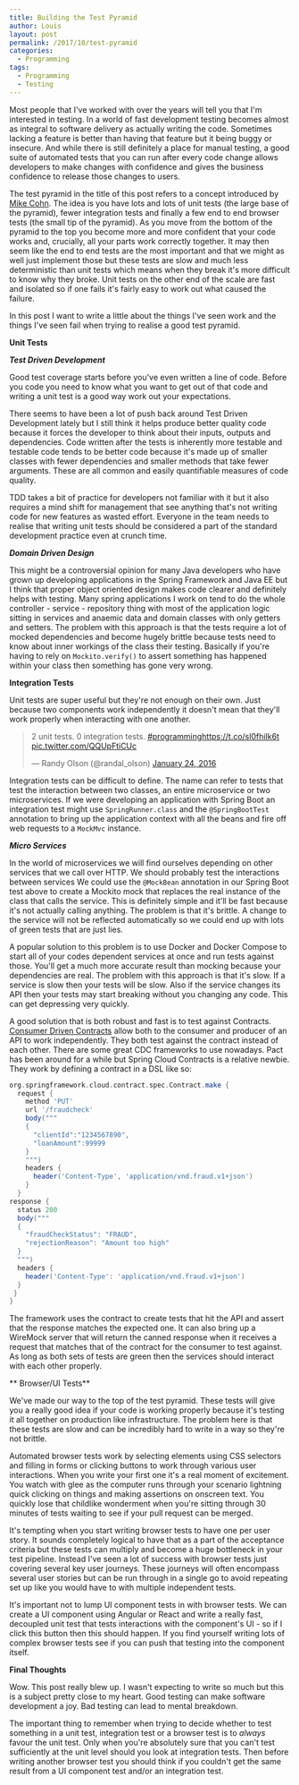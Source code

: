 ```yaml
---
title: Building the Test Pyramid
author: Louis
layout: post
permalink: /2017/10/test-pyramid
categories:
  - Programming
tags:
  - Programming
  - Testing
---
```


Most people that I've worked with over the years will tell you that I'm interested in testing. In a world of fast development testing becomes almost as integral to software delivery as actually writing the code. Sometimes lacking a feature is better than having that feature but it being buggy or insecure. And while there is still definitely a place for manual testing, a good suite of automated tests that you can run after every code change allows developers to make changes with confidence and gives the business confidence to release those changes to users.

The test pyramid in the title of this post refers to a concept introduced by [Mike Cohn](http://www.mountaingoatsoftware.com). The idea is you have lots and lots of unit tests (the large base of the pyramid), fewer integration tests and finally a few end to end browser tests (the small tip of the pyramid). As you move from the bottom of the pyramid to the top you become more and more confident that your code works and, crucially, all your parts work correctly together. It may then seem like the end to end tests are the most important and that we might as well just implement those but these tests are slow and much less deterministic than unit tests which means when they break it's more difficult to know why they broke. Unit tests on the other end of the scale are fast and isolated so if one fails it's fairly easy to work out what caused the failure.

In this post I want to write a little about the things I've seen work and the things I've seen fail when trying to realise a good test pyramid.

**Unit Tests**

**_Test Driven Development_**

Good test coverage starts before you've even written a line of code. Before you code you need to know what you want to get out of that code and writing a unit test is a good way work out your expectations.

There seems to have been a lot of push back around Test Driven Development lately but I still think it helps produce better quality code because it forces the developer to think about their inputs, outputs and dependencies. Code written after the tests is inherently more testable and testable code tends to be better code because it's made up of smaller classes with fewer dependencies and smaller methods that take fewer arguments. These are all common and easily quantifiable measures of code quality.

TDD takes a bit of practice for developers not familiar with it but it also requires a mind shift for management that see anything that's not writing code for new features as wasted effort. Everyone in the team needs to realise that writing unit tests should be considered a part of the standard development practice even at crunch time.

**_Domain Driven Design_**

This might be a controversial opinion for many Java developers who have grown up developing applications in the Spring Framework and Java EE but I think that proper object oriented design makes code clearer and definitely helps with testing. Many spring applications I work on tend to do the whole controller - service - repository thing with most of the application logic sitting in services and anaemic data and domain classes with only getters and setters. The problem with this approach is that the tests require a lot of mocked dependencies and become hugely brittle because tests need to know about inner workings of the class their testing. Basically if you're having to rely on `Mockito.verify()` to assert something has happened within your class then something has gone very wrong.

**Integration Tests**

Unit tests are super useful but they're not enough on their own. Just because two components work independently it doesn't mean that they'll work properly when interacting with one another.

<blockquote class="twitter-tweet" data-lang="en"><p lang="en" dir="ltr">2 unit tests. 0 integration tests. <a href="https://twitter.com/hashtag/programming?src=hash&amp;ref_src=twsrc%5Etfw">#programming</a><a href="https://t.co/sl0fhiIk6t">https://t.co/sl0fhiIk6t</a> <a href="https://t.co/QQUpFtiCUc">pic.twitter.com/QQUpFtiCUc</a></p>&mdash; Randy Olson (@randal_olson) <a href="https://twitter.com/randal_olson/status/691287668647419904?ref_src=twsrc%5Etfw">January 24, 2016</a></blockquote>


Integration tests can be difficult to define. The name can refer to tests that test the interaction between two classes, an entire microservice or two microservices. If we were developing an application with Spring Boot an integration test might use `SpringRunner.class` and the `@SpringBootTest` annotation to bring up the application context with all the beans and fire off web requests to a `MockMvc` instance.

**_Micro Services_**

In the world of microservices we will find ourselves depending on other services that we call over HTTP. We should probably test the interactions between services We could use the `@MockBean` annotation in our Spring Boot test above to create a Mockito mock that replaces the real instance of the class that calls the service. This is definitely simple and it'll be fast because it's not actually calling anything. The problem is that it's brittle. A change to the service will not be reflected automatically so we could end up with lots of green tests that are just lies.

A popular solution to this problem is to use Docker and Docker Compose to start all of your codes dependent services at once and run tests against those. You'll get a much more accurate result than mocking because your dependencies are real. The problem with this approach is that it's slow. If a service is slow then your tests will be slow. Also if the service changes its API then your tests may start breaking without you changing any code. This can get depressing very quickly.

A good solution that is both robust and fast is to test against Contracts. [Consumer Driven Contracts](https://martinfowler.com/articles/consumerDrivenContracts.html) allow both to the consumer and producer of an API to work independently. They both test against the contract instead of each other. There are some great CDC frameworks to use nowadays. Pact has been around for a while but Spring Cloud Contracts is a relative newbie. They work by defining a contract in a DSL like so:

```groovy
org.springframework.cloud.contract.spec.Contract.make {
  request {
    method 'PUT'
    url '/fraudcheck'
    body("""
    {
      "clientId":"1234567890",
      "loanAmount":99999
    }
    """)
    headers {
      header('Content-Type', 'application/vnd.fraud.v1+json')
    }
  }
response {
  status 200
  body("""
  {
    "fraudCheckStatus": "FRAUD",
    "rejectionReason": "Amount too high"
  }
  """)
  headers {
    header('Content-Type': 'application/vnd.fraud.v1+json')
  }
 }
}
```

The framework uses the contract to create tests that hit the API and assert that the response matches the expected one. It can also bring up a WireMock server that will return the canned response when it receives a request that matches that of the contract for the consumer to test against. As long as both sets of tests are green then the services should interact with each other properly.

** Browser/UI Tests**

We've made our way to the top of the test pyramid. These tests will give you a really good idea if your code is working properly because it's testing it all together on production like infrastructure. The problem here is that these tests are slow and can be incredibly hard to write in a way so they're not brittle.

Automated browser tests work by selecting elements using CSS selectors and filling in forms or clicking buttons to work through various user interactions. When you write your first one it's a real moment of excitement. You watch with glee as the computer runs through your scenario lightning quick clicking on things and making assertions on onscreen text. You quickly lose that childlike wonderment when you're sitting through 30 minutes of tests waiting to see if your pull request can be merged.

It's tempting when you start writing browser tests to have one per user story. It sounds completely logical to have that as a part of the acceptance criteria but these tests can multiply and become a huge bottleneck in your test pipeline. Instead I've seen a lot of success with browser tests just covering several key user journeys. These journeys will often encompass several user stories but can be run through in a single go to avoid repeating set up like you would have to with multiple independent tests.

It's important not to lump UI component tests in with browser tests. We can create a UI component using Angular or React and write a really fast, decoupled unit test that tests interactions with the component's UI - so if I click this button then this should happen. If you find yourself writing lots of complex browser tests see if you can push that testing into the component itself.

**Final Thoughts**

Wow. This post really blew up. I wasn't expecting to write so much but this is a subject pretty close to my heart. Good testing can make software development a joy. Bad testing can lead to mental breakdown.

The important thing to remember when trying to decide whether to test something in a unit test, integration test or a browser test is to _always_ favour the unit test. Only when you're absolutely sure that you can't test sufficiently at the unit level should you look at integration tests. Then before writing another browser test you should think if you couldn't get the same result from a UI component test and/or an integration test.
